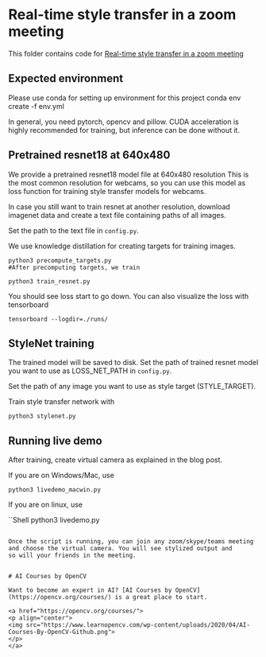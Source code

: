 # Real-time style transfer in a zoom meeting

This folder contains code for [Real-time style transfer in a zoom meeting](https://learnopencv.com/real-time-style-transfer-in-a-zoom-meeting/)

## Expected environment

Please use conda for setting up environment for this project
conda env create -f env.yml


In general, you need pytorch, opencv and pillow. CUDA acceleration is highly recommended for training, but inference can be done without it.

## Pretrained resnet18 at 640x480
We provide a pretrained resnet18 model file at 640x480 resolution
This is the most common resolution for webcams, so you can use this model 
as loss function for training style transfer models for webcams.

In case you still want to train resnet at another resolution, download imagenet data and create a text file containing paths of all images.

Set the path to the text file in `config.py`.

We use knowledge distillation for creating targets for training images.

```Shell
python3 precompute_targets.py
#After precomputing targets, we train

python3 train_resnet.py
```

You should see loss start to go down. You can also visualize the loss with tensorboard

```Shell
tensorboard --logdir=./runs/
```
## StyleNet training

The trained model will be saved to disk. Set the path of trained 
resnet model you want to use as LOSS_NET_PATH in `config.py`.

Set the path of any image you want to use as style target (STYLE_TARGET).

Train style transfer network with

```Shell
python3 stylenet.py
```

## Running live demo

After training, create virtual camera as explained in the blog post.

If you are on Windows/Mac, use

```Shell
python3 livedemo_macwin.py
```

If you are on linux, use

``Shell
python3 livedemo.py
```

Once the script is running, you can join any zoom/skype/teams meeting 
and choose the virtual camera. You will see stylized output and 
so will your friends in the meeting.


# AI Courses by OpenCV

Want to become an expert in AI? [AI Courses by OpenCV](https://opencv.org/courses/) is a great place to start.

<a href="https://opencv.org/courses/">
<p align="center">
<img src="https://www.learnopencv.com/wp-content/uploads/2020/04/AI-Courses-By-OpenCV-Github.png">
</p>
</a>

